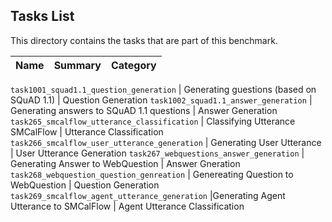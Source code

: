## Tasks List 

This directory contains the tasks that are part of this benchmark. 


Name | Summary | Category
---- | ----------- | --------

`task1001_squad1.1_question_generation` | Generating guestions (based on SQuAD 1.1) | Question Generation
`task1002_squad1.1_answer_generation` | Generating answers to SQuAD 1.1 questions | Answer Generation
`task265_smcalflow_utterance_classification` | Classifying Utterance SMCalFlow | Utterance Classification
`task266_smcalflow_user_utterance_generation` | Generating User Utterance | User Utterance Generation
`task267_webquestions_answer_generation` | Generating Answer to WebQuestion | Answer Gneration
`task268_webquestion_question_genreation` | Genereating Question to WebQuestion | Question Generation
`task269_smcalflow_agent_utterance_generation` |Generating Agent Utterance to SMCalFlow | Agent Utterance Classification